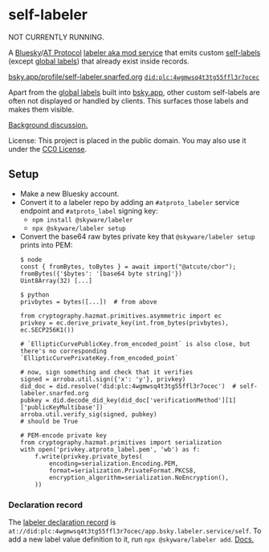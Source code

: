 # self-labeler

NOT CURRENTLY RUNNING.

A [Bluesky](https://bsky.social/)/[AT Protocol](https://atproto.com/) [labeler aka mod service](https://bsky.social/about/blog/4-13-2023-moderation) that emits custom [self-labels](https://atproto.com/specs/label#self-labels-in-records) (except [global labels](https://docs.bsky.app/docs/advanced-guides/moderation#global-label-values)) that already exist inside records.

[bsky.app/profile/self-labeler.snarfed.org](https://bsky.app/profile/self-labeler.snarfed.org)
[`did:plc:4wgmwsq4t3tg55ffl3r7ocec`](https://web.plc.directory/did/did:plc:4wgmwsq4t3tg55ffl3r7ocec)

Apart from the [global labels](https://docs.bsky.app/docs/advanced-guides/moderation#global-label-values) built into [bsky.app](https://bsky.app/), other custom self-labels are often not displayed or handled by clients. This surfaces those labels and makes them visible.

[Background discussion.](https://github.com/bluesky-social/atproto/discussions/2885)

License: This project is placed in the public domain. You may also use it under the [CC0 License](https://creativecommons.org/publicdomain/zero/1.0/).


## Setup

* Make a new Bluesky account.
* Convert it to a labeler repo by adding an `#atproto_labeler` service endpoint and `#atproto_label` signing key:
  * `npm install @skyware/labeler`
  * `npx @skyware/labeler setup`
* Convert the base64 raw bytes private key that `@skyware/labeler setup` prints into PEM:
    ```
    $ node
    const { fromBytes, toBytes } = await import("@atcute/cbor");
    fromBytes({'$bytes': '[base64 byte string]'})
    Uint8Array(32) [...]
    
    $ python
    privbytes = bytes([...])  # from above
    
    from cryptography.hazmat.primitives.asymmetric import ec
    privkey = ec.derive_private_key(int.from_bytes(privbytes), ec.SECP256K1())
    
    # `EllipticCurvePublicKey.from_encoded_point` is also close, but there's no corresponding `EllipticCurvePrivateKey.from_encoded_point`
    
    # now, sign something and check that it verifies
    signed = arroba.util.sign({'x': 'y'}, privkey)
    did_doc = did.resolve('did:plc:4wgmwsq4t3tg55ffl3r7ocec')  # self-labeler.snarfed.org
    pubkey = did.decode_did_key(did_doc['verificationMethod'][1]['publicKeyMultibase'])
    arroba.util.verify_sig(signed, pubkey)
    # should be True
    
    # PEM-encode private key
    from cryptography.hazmat.primitives import serialization
    with open('privkey.atproto_label.pem', 'wb') as f:
        f.write(privkey.private_bytes(
            encoding=serialization.Encoding.PEM,
            format=serialization.PrivateFormat.PKCS8,
            encryption_algorithm=serialization.NoEncryption(),
        ))
    ```


### Declaration record

The [labeler declaration record](https://docs.bsky.app/docs/advanced-guides/moderation#labeler-declarations) is `at://did:plc:4wgmwsq4t3tg55ffl3r7ocec/app.bsky.labeler.service/self`. To add a new label value definition to it, run `npx @skyware/labeler add`. [Docs.](https://skyware.js.org/guides/labeler/introduction/getting-started/)
